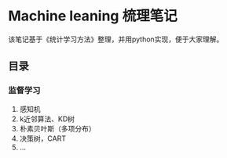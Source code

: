 # Machine leaning 梳理笔记

该笔记基于《统计学习方法》整理，并用python实现，便于大家理解。

## 目录

### 监督学习

1. 感知机
2. k近邻算法、KD树
3. 朴素贝叶斯（多项分布）
4. 决策树，CART
5. ...